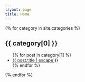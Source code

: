 ```yaml
---
layout: page
title: Home
---
```


{% for category in site.categories %}

  <h2>{{ category[0] }}</h2>
  <ul>
    {% for post in category[1] %}
      <li><a href="{{ post.url | relative_url }}"> {{ post.title | escape }}</a></li>
    {% endfor %}
  </ul>
{% endfor %}
